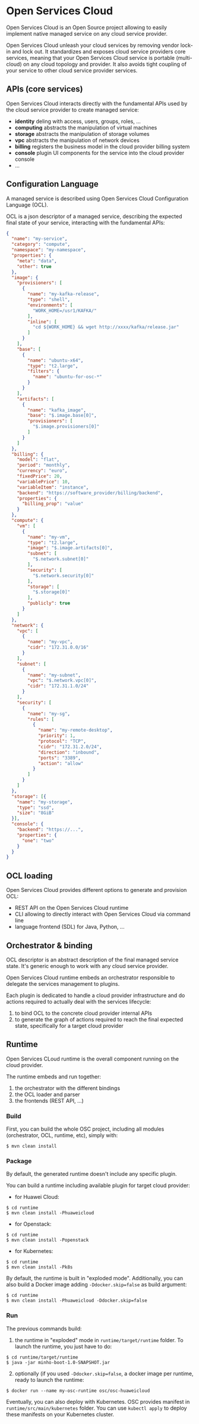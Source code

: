 # Open Services Cloud

Open Services Cloud is an Open Source project allowing to easily implement native managed service on any cloud service provider.

Open Services Cloud unleash your cloud services by removing vendor lock-in and lock out. It standardizes and exposes cloud service providers core services, meaning that your Open Services Cloud service is portable (multi-cloud) on any cloud topology and provider.
It also avoids tight coupling of your service to other cloud service provider services.

## APIs (core services)

Open Services Cloud interacts directly with the fundamental APIs used by the cloud service provider to create managed service:

* **identity** deling with access, users, groups, roles, ...
* **computing** abstracts the manipulation of virtual machines
* **storage** abstracts the manipulation of storage volumes
* **vpc** abstracts the manipulation of network devices
* **billing** registers the business model in the cloud provider billing system
* **console** plugin UI components for the service into the cloud provider console 
* ...

## Configuration Language

A managed service is described using Open Services Cloud Configuration Language (OCL).

OCL is a json descriptor of a managed service, describing the expected final state of your service, interacting with the fundamental APIs:

```json
{
  "name": "my-service",
  "category": "compute",
  "namespace": "my-namespace",
  "properties": {
    "meta": "data",
    "other": true
  },
  "image": {
    "provisioners": [
      {
        "name": "my-kafka-release",
        "type": "shell",
        "environments": [
          "WORK_HOME=/usr1/KAFKA/"
        ],
        "inline": [
          "cd ${WORK_HOME} && wget http://xxxx/kafka/release.jar"
        ]
      }
    ],
    "base": [
      {
        "name": "ubuntu-x64",
        "type": "t2.large",
        "filters": {
          "name": "ubuntu-for-osc-*"
        }
      }
    ],
    "artifacts": [
      {
        "name": "kafka_image",
        "base": "$.image.base[0]",
        "provisioners": [
          "$.image.provisioners[0]"
        ]
      }
    ]
  },
  "billing": {
    "model": "flat",
    "period": "monthly",
    "currency": "euro",
    "fixedPrice": 20,
    "variablePrice": 10,
    "variableItem": "instance",
    "backend": "https://software_provider/billing/backend",
    "properties": {
      "billing_prop": "value"
    }
  },
  "compute": {
    "vm": [
      {
        "name": "my-vm",
        "type": "t2.large",
        "image": "$.image.artifacts[0]",
        "subnet": [
          "$.network.subnet[0]"
        ],
        "security": [
          "$.network.security[0]"
        ],
        "storage": [
          "$.storage[0]"
        ],
        "publicly": true
      }
    ]
  },
  "network": {
    "vpc": [
      {
        "name": "my-vpc",
        "cidr": "172.31.0.0/16"
      }
    ],
    "subnet": [
      {
        "name": "my-subnet",
        "vpc": "$.network.vpc[0]",
        "cidr": "172.31.1.0/24"
      }
    ],
    "security": [
      {
        "name": "my-sg",
        "rules": [
          {
            "name": "my-remote-desktop",
            "priority": 1,
            "protocol": "TCP",
            "cidr": "172.31.2.0/24",
            "direction": "inbound",
            "ports": "3389",
            "action": "allow"
          }
        ]
      }
    ]
  },
  "storage": [{
    "name": "my-storage",
    "type": "ssd",
    "size": "8GiB"
  }],
  "console": {
    "backend": "https://...",
    "properties": {
      "one": "two"
    }
  }
}
```

## OCL loading

Open Services Cloud provides different options to generate and provision OCL:

* REST API on the Open Services Cloud runtime
* CLI allowing to directly interact with Open Services Cloud via command line
* language frontend (SDL) for Java, Python, ...

## Orchestrator & binding

OCL descriptor is an abstract description of the final managed service state. It's generic enough to work with any cloud service provider.

Open Services Cloud runtime embeds an orchestrator responsible to delegate the services management to plugins.

Each plugin is dedicated to handle a cloud provider infrastructure and do actions required to actually deal with the services lifecycle:

1. to bind OCL to the concrete cloud provider internal APIs
1. to generate the graph of actions required to reach the final expected state, specifically for a target cloud provider

## Runtime

Open Services CLoud runtime is the overall component running on the cloud provider.

The runtime embeds and run together:

1. the orchestrator with the different bindings
2. the OCL loader and parser
3. the frontends (REST API, ...)

### Build

First, you can build the whole OSC project, including all modules (orchestrator, OCL, runtime, etc), simply with:

```shell
$ mvn clean install
```

### Package

By default, the generated runtime doesn't include any specific plugin.

You can build a runtime including available plugin for target cloud provider:

* for Huawei Cloud:

```shell
$ cd runtime
$ mvn clean install -Phuaweicloud
```

* for Openstack:

```shell
$ cd runtime
$ mvn clean install -Popenstack
```

* for Kubernetes:

```shell
$ cd runtime
$ mvn clean install -Pk8s
```

By default, the runtime is built in "exploded mode". Additionally, you can also build a Docker image adding `-Ddocker.skip=false` as build argument:

```shell
$ cd runtime
$ mvn clean install -Phuaweicloud -Ddocker.skip=false
```

### Run

The previous commands build:

1. the runtime in "exploded" mode in `runtime/target/runtime` folder. To launch the runtime, you just have to do:

```shell
$ cd runtime/target/runtime
$ java -jar minho-boot-1.0-SNAPSHOT.jar
```

2. optionally (if you used `-Ddocker.skip=false`, a docker image per runtime, ready to launch the runtime:

```shell
$ docker run --name my-osc-runtime osc/osc-huaweicloud
```

Eventually, you can also deploy with Kubernetes. OSC provides manifest in `runtime/src/main/kubernetes` folder. You can use `kubectl apply` to deploy these manifests on your Kubernetes cluster.
